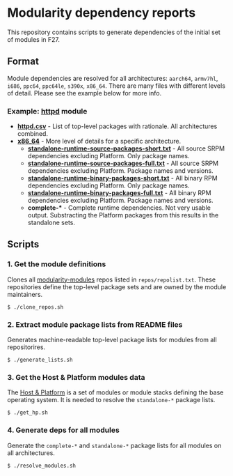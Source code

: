 # Modularity dependency reports

This repository contains scripts to generate dependencies of the initial set of modules in F27.

## Format

Module dependencies are resolved for all architectures: `aarch64`, `armv7hl`, `i686`, `ppc64`, `ppc64le`, `s390x`, `x86_64`. There are many files with different levels of detail. Please see the example below for more info.

### Example: [httpd](modules/httpd) module

  * [**httpd.csv**](modules/httpd/httpd.csv) - List of top-level packages with rationale. All architectures combined.
  * [**x86_64**](modules/httpd/x86_64) - More level of details for a specific architecture.
    * [**standalone-runtime-source-packages-short.txt**](modules/httpd/86_64/standalone-runtime-source-packages-short.txt) - All source SRPM dependencies excluding Platform. Only package names.
    * [**standalone-runtime-source-packages-full.txt**](modules/httpd/86_64/standalone-runtime-source-packages-short.txt) - All source SRPM dependencies excluding Platform. Package names and versions.
    * [**standalone-runtime-binary-packages-short.txt**](modules/httpd/86_64/standalone-runtime-source-packages-short.txt) - All binary RPM dependencies excluding Platform. Only package names.
    * [**standalone-runtime-binary-packages-full.txt**](modules/httpd/86_64/standalone-runtime-source-packages-short.txt) - All binary RPM dependencies excluding Platform. Package names and versions.
    * **complete-\*** - Complete runtime dependencies. Not very usable output. Substracting the Platform packages from this results in the standalone sets.

## Scripts

### 1. Get the module definitions

Clones all [modularity-modules](https://github.com/modularity-modules) repos listed in `repos/repolist.txt`. These repositories define the top-level package sets and are owned by the module maintainers.

```
$ ./clone_repos.sh
```

### 2. Extract module package lists from README files

Generates machine-readable top-level package lists for modules from all repositorires.

```
$ ./generate_lists.sh
```

### 3. Get the Host & Platform modules data

The [Host & Platform](https://github.com/fedora-modularity/hp) is a set of modules or module stacks defining the base operating system. It is needed to resolve the `standalone-*` package lists.

```
$ ./get_hp.sh
```

### 4. Generate deps for all modules

Generate the `complete-*` and `standalone-*` package lists for all modules on all architectures. 

```
$ ./resolve_modules.sh
```
